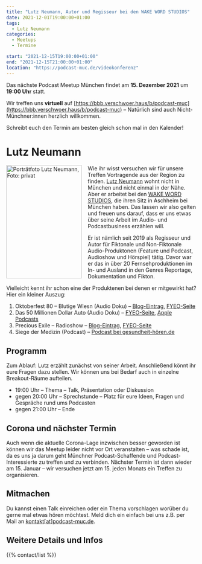 ```yaml
---
title: "Lutz Neumann, Autor und Regisseur bei den WAKE WORD STUDIOS"
date: 2021-12-01T19:00:00+01:00
tags:
  - Lutz Neumann
categories:
  - Meetups
  - Termine

start: "2021-12-15T19:00:00+01:00"
end: "2021-12-15T21:00:00+01:00"
location: "https://podcast-muc.de/videokonferenz"
---
```

Das nächste Podcast Meetup München findet am
__15. Dezember 2021__
um
__19:00 Uhr__
statt.

Wir treffen uns __virtuell__ auf [https://bbb.verschwoer.haus/b/podcast-muc](https://bbb.verschwoer.haus/b/podcast-muc) – Natürlich sind auch Nicht-Münchner:innen herzlich willkommen.

Schreibt euch den Termin am besten gleich schon mal in den Kalender!


# Lutz Neumann

<img src="/images/people/lutz-neumann.png" alt="Porträtfoto Lutz Neumann, Foto: privat" title="Lutz Neumann, Foto: privat" width="200" height="300" style="float: left; margin: 0 1rem 0 0" />

Wie ihr wisst versuchen wir für unsere Treffen Vortragende aus der Region zu finden.
[Lutz Neumann](http://lutz-neumann.net) wohnt nicht in München und nicht einmal in der Nähe. 
Aber er arbeitet bei den [WAKE WORD STUDIOS](https://wakewordstudios.de), die ihren Sitz in Aschheim bei München haben. 
Das lassen wir also gelten und freuen uns darauf, dass er uns etwas über seine Arbeit im Audio- und Podcastbusiness erzählen will. 

Er ist nämlich seit 2019 als Regisseur und Autor für Fiktonale und Non-Fiktonale Audio-Produktonen (Feature und Podcast, Audioshow und Hörspiel) tätig. 
Davor war er das in über 20 Fernsehproduktionen im In- und Ausland in den Genres Reportage, Dokumentation und Fikton.

Vielleicht kennt ihr schon eine der Produktenen bei denen er mitgewirkt hat?
Hier ein kleiner Auszug:

1. Oktoberfest 80 – Blutige Wiesn (Audio Doku) – [Blog-Eintrag](https://lutzneumannblog.wordpress.com/2020/09/04/40-jahrestag-des-wiesn-attentats-1980/), [FYEO-Seite](https://www.fyeo.de/originals/oktoberfest-80-blutige-wiesn)
1. Das 50 Millionen Dollar Auto (Audio Doku) – [FYEO-Seite](https://www.fyeo.de/originals/das-50-millionen-dollar-auto), [Apple Podcasts](https://podcasts.apple.com/de/podcast/das-50-millionen-dollar-auto/id1562302043)
1. Precious Exile – Radioshow – [Blog-Eintrag](https://lutzneumannnet.wordpress.com/2020/04/25/precious-exile-eine-radio-podcast-show/), [FYEO-Seite](https://www.fyeo.de/originals/precious-exile)
1. Siege der Medizin (Podcast) – [Podcast bei gesundheit-hören.de](https://www.apotheken-umschau.de/podcast/serie/siege-der-medizin-804639.html)

## Programm

Zum Ablauf: 
Lutz erzählt zunächst von seiner Arbeit. 
Anschließend könnt ihr eure Fragen dazu stellen. 
Wir können uns bei Bedarf auch in einzelne Breakout-Räume aufteilen.

- 19:00 Uhr – Thema – Talk, Präsentation oder Diskussion
- gegen 20:00 Uhr – Sprechstunde – Platz für eure Ideen, Fragen und Gespräche rund ums Podcasten
- gegen 21:00 Uhr – Ende

## Corona und nächster Termin

Auch wenn die aktuelle Corona-Lage inzwischen besser geworden ist können wir das Meetup leider nicht vor Ort veranstalten – was schade ist, da es uns ja darum geht Münchner Podcast-Schaffende und Podcast-Interessierte zu treffen und zu verbinden. 
Nächster Termin ist dann wieder am 15. Januar – wir versuchen jetzt am 15. jeden Monats ein Treffen zu organisieren.

## Mitmachen

Du kannst einen Talk einreichen oder ein Thema vorschlagen worüber du gerne mal etwas hören möchtest. 
Meld dich ein einfach bei uns z.B. per Mail an [kontakt[at]podcast-muc.de](mailto:kontakt[at]podcast-muc.de).


## Weitere Details und Infos

{{% contact/list %}}
